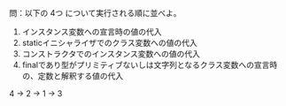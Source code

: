 問：以下の 4つ について実行される順に並べよ。 

1. インスタンス変数への宣言時の値の代入  
2. staticイニシャライザでのクラス変数への値の代入  
3. コンストラクタでのインスタンス変数への値の代入  
4. finalであり型がプリミティブないしは文字列となるクラス変数への宣言時の、定数と解釈する値の代入  

4 → 2 → 1 → 3  
